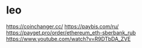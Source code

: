 # leo
https://coinchanger.cc/
https://paybis.com/ru/
https://payget.pro/order/ethereum_eth-sberbank_rub
https://www.youtube.com/watch?v=R9DTbDA_ZVE
